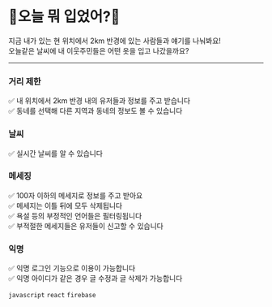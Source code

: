 # :shirt:오늘 뭐 입었어?:jeans:
  
지금 내가 있는 현 위치에서 2km 반경에 있는 사람들과 얘기를 나눠봐요!  
오늘같은 날씨에 내 이웃주민들은 어떤 옷을 입고 나갔을까요?
  
---
  
### 거리 제한
  
✅ 내 위치에서 2km 반경 내의 유저들과 정보를 주고 받습니다  
✅ 동네를 선택해 다른 지역과 동네의 정보도 볼 수 있습니다  

### 날씨
  
✅ 실시간 날씨를 알 수 있습니다  
  
### 메세징  

✅ 100자 이하의 메세지로 정보를 주고 받아요  
✅ 메세지는 이틀 뒤에 모두 삭제됩니다  
✅ 욕설 등의 부정적인 언어들은 필터링됩니다  
✅ 부적절한 메세지들은 유저들이 신고할 수 있습니다   

### 익명
  
✅ 익명 로그인 기능으로 이용이 가능합니다   
✅ 익명 아이디가 같은 경우 글 수정과 글 삭제가 가능합니다  
  
  
`javascript` `react` `firebase`
